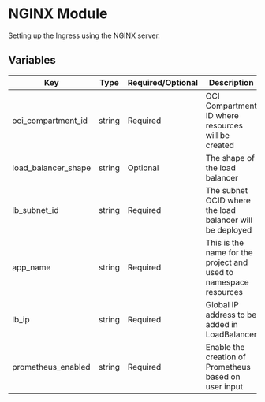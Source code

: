 # NGINX Module

Setting up the Ingress using the NGINX server.

## Variables

| Key                  | Type    | Required/Optional | Description                                                                 | Default     |
|----------------------|---------|-------------------|-----------------------------------------------------------------------------|-------------|
| oci_compartment_id   | string  | Required          | OCI Compartment ID where resources will be created                          |             |
| load_balancer_shape  | string  | Optional          | The shape of the load balancer                                              | "flexible"  |
| lb_subnet_id         | string  | Required          | The subnet OCID where the load balancer will be deployed                    |             |
| app_name             | string  | Required          | This is the name for the project and used to namespace resources            |             |
| lb_ip                | string  | Required          | Global IP address to be added in LoadBalancer                               |             |
| prometheus_enabled   | string  | Required          | Enable the creation of Prometheus based on user input                       |             |
